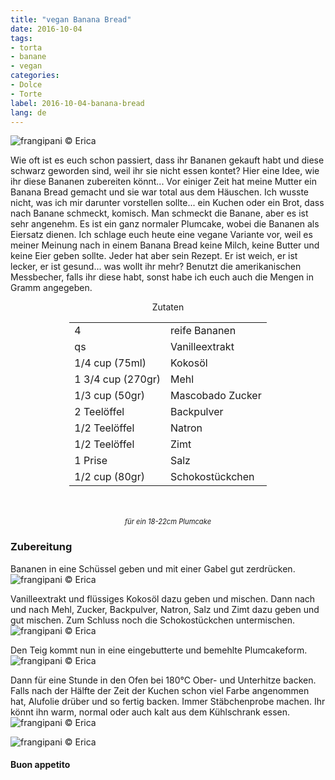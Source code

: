 ```yaml
---
title: "vegan Banana Bread"
date: 2016-10-04
tags:
- torta
- banane
- vegan
categories:
- Dolce
- Torte
label: 2016-10-04-banana-bread
lang: de
---
```

![](../2016-10-04-banana-bread/header.jpg "frangipani © Erica")

Wie oft ist es euch schon passiert, dass ihr Bananen gekauft habt und diese schwarz geworden sind, weil ihr sie nicht essen kontet? Hier eine Idee, wie ihr diese Bananen zubereiten könnt... Vor einiger Zeit hat meine Mutter ein Banana Bread gemacht und sie war total aus dem Häuschen. Ich wusste nicht, was ich mir darunter vorstellen sollte... ein Kuchen oder ein Brot, dass nach Banane schmeckt, komisch. Man schmeckt die Banane, aber es ist sehr angenehm. Es ist ein ganz normaler Plumcake, wobei die Bananen als Eiersatz dienen. Ich schlage euch heute eine vegane Variante vor, weil es meiner Meinung nach in einem Banana Bread keine Milch, keine Butter und keine Eier geben sollte. Jeder hat aber sein Rezept. Er ist weich, er ist lecker, er ist gesund... was wollt ihr mehr? Benutzt die amerikanischen Messbecher, falls ihr diese habt, sonst habe ich euch auch die Mengen in Gramm angegeben.

<div id="wrapper" style="text-align: center">
  <div id="yourdiv" style="display: inline-block;">
    <div class="ingredients">
      <div class="ingredients-title">Zutaten</div>
      <table>
        <tbody>
          <tr>
            <td>4</td>
            <td>reife Bananen</td>
          </tr>
          <tr>
            <td>qs</td>
            <td>Vanilleextrakt</td>
          </tr>
          <tr>
            <td>1/4 cup (75ml)</td>
            <td>Kokosöl</td>
          </tr>
          <tr>
            <td>1 3/4 cup (270gr)</td>
            <td>Mehl</td>
          </tr>
          <tr>
            <td>1/3 cup (50gr)</td>
            <td>Mascobado Zucker</td>
          </tr>
          <tr>
            <td>2 Teelöffel</td>
            <td>Backpulver</td>
          </tr>
          <tr>
            <td>1/2 Teelöffel</td>
            <td>Natron</td>
          </tr>
          <tr>
            <td>1/2 Teelöffel</td>
            <td>Zimt</td>
          </tr>
          <tr>
            <td>1 Prise</td>
            <td>Salz</td>
          </tr>
          <tr>
            <td>1/2 cup (80gr)</td>
            <td>Schokostückchen</td>  
          </tr>
        </tbody>
      </table>
      <br></br>
      <i class="pull-right" style="font-size: 80%;">für ein 18-22cm Plumcake</i>
    </div>
  </div>
</div>


<h3>
  <font color="grey">
    <i class="fa fa-cogs"></i>
  </font> Zubereitung
</h3>

Bananen in eine Schüssel geben und mit einer Gabel gut zerdrücken.
![](../2016-10-04-banana-bread/ingredienti.jpg "frangipani © Erica")

Vanilleextrakt und flüssiges Kokosöl dazu geben und mischen. Dann nach und nach Mehl, Zucker, Backpulver, Natron, Salz und Zimt dazu geben und gut mischen. Zum Schluss noch die Schokostückchen untermischen.
![](../2016-10-04-banana-bread/impasto.jpg "frangipani © Erica")

Den Teig kommt nun in eine eingebutterte und bemehlte Plumcakeform.
![](../2016-10-04-banana-bread/teglia.jpg "frangipani © Erica")

Dann für eine Stunde in den Ofen bei 180°C Ober- und Unterhitze backen. Falls nach der Hälfte der Zeit der Kuchen schon viel Farbe angenommen hat, Alufolie drüber und so fertig backen. Immer Stäbchenprobe machen. Ihr könnt ihn warm, normal oder auch kalt aus dem Kühlschrank essen.
![](../2016-10-04-banana-bread/risultato1.jpg "frangipani © Erica")

![](../2016-10-04-banana-bread/risultato2.jpg "frangipani © Erica")


<h4>Buon appetito
  <font color="red">
    <i class="fa fa-smile-o"></i>
  </font>
</h4>
